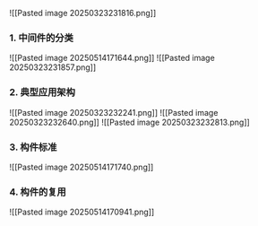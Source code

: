 ![[Pasted image 20250323231816.png]]
### 1. 中间件的分类
![[Pasted image 20250514171644.png]]
![[Pasted image 20250323231857.png]]
### 2. 典型应用架构
![[Pasted image 20250323232241.png]]
![[Pasted image 20250323232640.png]]
![[Pasted image 20250323232813.png]]
### 3. 构件标准
![[Pasted image 20250514171740.png]]
### 4. 构件的复用
![[Pasted image 20250514170941.png]]





